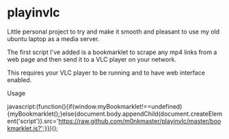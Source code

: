 playinvlc
=========

Little personal project to try and make it smooth and pleasant to use my old ubuntu laptop as a media server.

The first script I've added is a bookmarklet to scrape any mp4 links from a web page and then send it to a VLC player on your network.

This requires your VLC player to be running and to have web interface enabled.

Usage

javascript:(function(){if(window.myBookmarklet!==undefined){myBookmarklet();}else{document.body.appendChild(document.createElement('script')).src='https://raw.github.com/m0nkmaster/playinvlc/master/bookmarklet.js?';}})();

